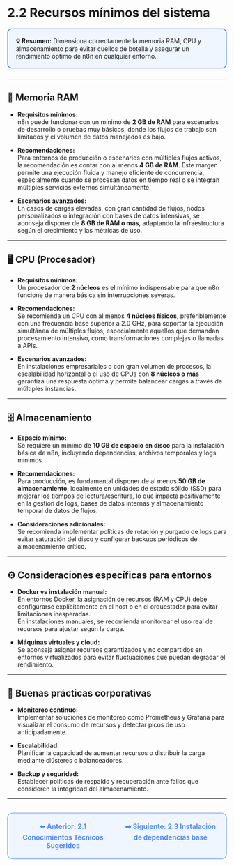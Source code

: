# 2.2 Recursos mínimos del sistema

<div style="border: 2px solid #4F8AFA; border-radius: 10px; background: #f0f6ff; padding: 18px; margin-bottom: 24px;">
  <strong>💡 Resumen:</strong> Dimensiona correctamente la memoria RAM, CPU y almacenamiento para evitar cuellos de botella y asegurar un rendimiento óptimo de n8n en cualquier entorno.
</div>

---

## 💾 Memoria RAM

- **Requisitos mínimos:**  
  n8n puede funcionar con un mínimo de **2 GB de RAM** para escenarios de desarrollo o pruebas muy básicos, donde los flujos de trabajo son limitados y el volumen de datos manejados es bajo.

- **Recomendaciones:**  
  Para entornos de producción o escenarios con múltiples flujos activos, la recomendación es contar con al menos **4 GB de RAM**. Este margen permite una ejecución fluida y manejo eficiente de concurrencia, especialmente cuando se procesan datos en tiempo real o se integran múltiples servicios externos simultáneamente.

- **Escenarios avanzados:**  
  En casos de cargas elevadas, con gran cantidad de flujos, nodos personalizados o integración con bases de datos intensivas, se aconseja disponer de **8 GB de RAM o más**, adaptando la infraestructura según el crecimiento y las métricas de uso.

---

## 🖥️ CPU (Procesador)

- **Requisitos mínimos:**  
  Un procesador de **2 núcleos** es el mínimo indispensable para que n8n funcione de manera básica sin interrupciones severas.

- **Recomendaciones:**  
  Se recomienda un CPU con al menos **4 núcleos físicos**, preferiblemente con una frecuencia base superior a 2.0 GHz, para soportar la ejecución simultánea de múltiples flujos, especialmente aquellos que demandan procesamiento intensivo, como transformaciones complejas o llamadas a APIs.

- **Escenarios avanzados:**  
  En instalaciones empresariales o con gran volumen de procesos, la escalabilidad horizontal o el uso de CPUs con **8 núcleos o más** garantiza una respuesta óptima y permite balancear cargas a través de múltiples instancias.

---

## 🗄️ Almacenamiento

- **Espacio mínimo:**  
  Se requiere un mínimo de **10 GB de espacio en disco** para la instalación básica de n8n, incluyendo dependencias, archivos temporales y logs mínimos.

- **Recomendaciones:**  
  Para producción, es fundamental disponer de al menos **50 GB de almacenamiento**, idealmente en unidades de estado sólido (SSD) para mejorar los tiempos de lectura/escritura, lo que impacta positivamente en la gestión de logs, bases de datos internas y almacenamiento temporal de datos de flujos.

- **Consideraciones adicionales:**  
  Se recomienda implementar políticas de rotación y purgado de logs para evitar saturación del disco y configurar backups periódicos del almacenamiento crítico.

---

## ⚙️ Consideraciones específicas para entornos

- **Docker vs instalación manual:**  
  En entornos Docker, la asignación de recursos (RAM y CPU) debe configurarse explícitamente en el host o en el orquestador para evitar limitaciones inesperadas.  
  En instalaciones manuales, se recomienda monitorear el uso real de recursos para ajustar según la carga.

- **Máquinas virtuales y cloud:**  
  Se aconseja asignar recursos garantizados y no compartidos en entornos virtualizados para evitar fluctuaciones que puedan degradar el rendimiento.

---

## 🏢 Buenas prácticas corporativas

- **Monitoreo continuo:**  
  Implementar soluciones de monitoreo como Prometheus y Grafana para visualizar el consumo de recursos y detectar picos de uso anticipadamente.

- **Escalabilidad:**  
  Planificar la capacidad de aumentar recursos o distribuir la carga mediante clústeres o balanceadores.

- **Backup y seguridad:**  
  Establecer políticas de respaldo y recuperación ante fallos que consideren la integridad del almacenamiento.

---

<div align="center" style="border: 1px solid #4F8AFA; border-radius: 12px; padding: 20px; background: #f0f6ff; margin-top: 32px; display: flex; justify-content: center; gap: 32px;">
  <a href="2.1.%20Conocimientos%20Tecnicos%20Sugeridos.md" style="text-decoration:none; font-weight: bold; color: #4F8AFA; font-size: 1.1em;">⬅️ Anterior: 2.1 Conocimientos Técnicos Sugeridos</a>
  <a href="2.3.%20Instalacion%20de%20dependencias%20base.md" style="text-decoration:none; font-weight: bold; color: #4F8AFA; font-size: 1.1em;">➡️ Siguiente: 2.3 Instalación de dependencias base</a>
</div>
